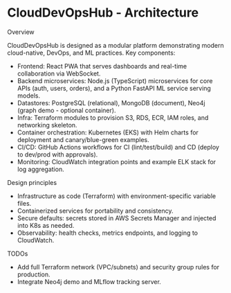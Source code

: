 # CloudDevOpsHub - Architecture

Overview

CloudDevOpsHub is designed as a modular platform demonstrating modern cloud-native, DevOps, and ML practices. Key components:

- Frontend: React PWA that serves dashboards and real-time collaboration via WebSocket.
- Backend microservices: Node.js (TypeScript) microservices for core APIs (auth, users, orders), and a Python FastAPI ML service serving models.
- Datastores: PostgreSQL (relational), MongoDB (document), Neo4j (graph demo - optional container).
- Infra: Terraform modules to provision S3, RDS, ECR, IAM roles, and networking skeleton.
- Container orchestration: Kubernetes (EKS) with Helm charts for deployment and canary/blue-green examples.
- CI/CD: GitHub Actions workflows for CI (lint/test/build) and CD (deploy to dev/prod with approvals).
- Monitoring: CloudWatch integration points and example ELK stack for log aggregation.

Design principles

- Infrastructure as code (Terraform) with environment-specific variable files.
- Containerized services for portability and consistency.
- Secure defaults: secrets stored in AWS Secrets Manager and injected into K8s as needed.
- Observability: health checks, metrics endpoints, and logging to CloudWatch.

TODOs
- Add full Terraform network (VPC/subnets) and security group rules for production.
- Integrate Neo4j demo and MLflow tracking server.
